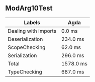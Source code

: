 
## ModArg10Test

Labels|Agda
---|---
Dealing with imports|0.0 ms
Deserialization|234.0 ms
ScopeChecking|62.0 ms
Serialization|296.0 ms
Total|1578.0 ms
TypeChecking|687.0 ms

